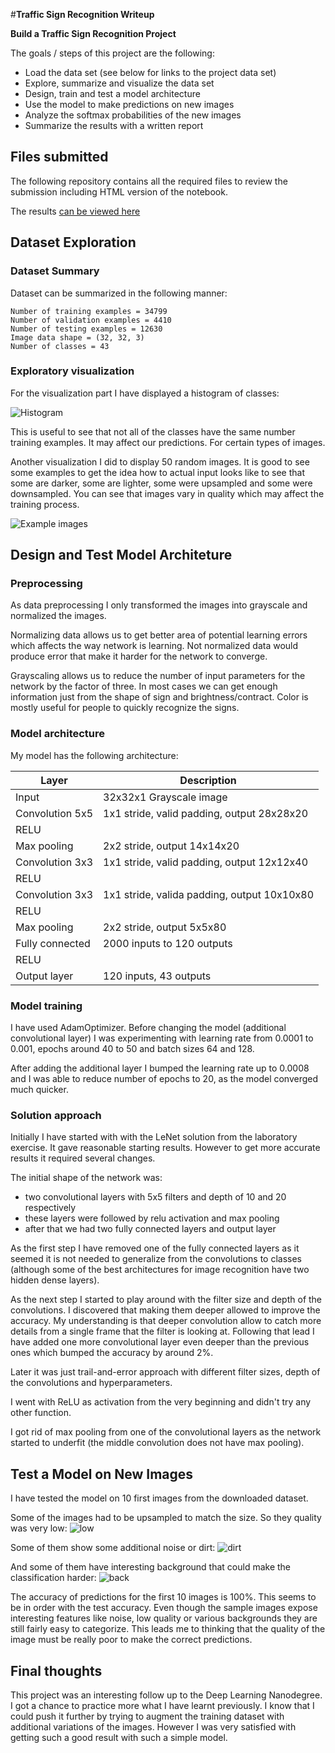 #**Traffic Sign Recognition Writeup**

**Build a Traffic Sign Recognition Project**

The goals / steps of this project are the following:
* Load the data set (see below for links to the project data set)
* Explore, summarize and visualize the data set
* Design, train and test a model architecture
* Use the model to make predictions on new images
* Analyze the softmax probabilities of the new images
* Summarize the results with a written report

## Files submitted
The following repository contains all the required files to review the submission
including HTML version of the notebook.

The results [can be viewed here](http://htmlpreview.github.io/?https://github.com/mateuszmrozewski/CarND-Traffic-Sign-Classifier-Project/blob/master/Traffic_Sign_Classifier.html)

## Dataset Exploration

### Dataset Summary
Dataset can be summarized in the following manner:
```
Number of training examples = 34799
Number of validation examples = 4410
Number of testing examples = 12630
Image data shape = (32, 32, 3)
Number of classes = 43
```

### Exploratory visualization
For the visualization part I have displayed a histogram of classes:

![Histogram](./examples/class_histogram.png)

This is useful to see that not all of the classes have the same number training examples. It may
affect our predictions. For certain types of images.

Another visualization I did to display 50 random images. It is good to see some examples to get the idea
how to actual input looks like to see that some are darker, some are lighter, some were upsampled and some
were downsampled. You can see that images vary in quality which may affect the training process.

![Example images](./examples/signs.png)

## Design and Test Model Architeture

### Preprocessing
As data preprocessing I only transformed the images into grayscale and normalized the images.

Normalizing data allows us to get better area of potential learning errors which affects the way network
is learning. Not normalized data would produce error that make it harder for the network to converge.

Grayscaling allows us to reduce the number of input parameters for the network by the factor of three. 
In most cases we can get enough information just from the shape of sign and brightness/contract. Color
is mostly useful for people to quickly recognize the signs.

### Model architecture
My model has the following architecture:

| Layer  | Description   |
| -------| ------------- |
| Input  | 32x32x1 Grayscale image |
| Convolution 5x5 | 1x1 stride, valid padding, output 28x28x20 |
| RELU | |
| Max pooling | 2x2 stride, output 14x14x20 |
| Convolution 3x3 | 1x1 stride, valid padding, output 12x12x40 |
| RELU | |
| Convolution 3x3 | 1x1 stride, valida padding, output 10x10x80 | 
| RELU | |
| Max pooling | 2x2 stride, output 5x5x80 |
| Fully connected | 2000 inputs to 120 outputs |
| RELU |
| Output layer | 120 inputs, 43 outputs |


### Model training
I have used AdamOptimizer. Before changing the model (additional convolutional layer) I was experimenting 
with learning rate from 0.0001 to 0.001, epochs around 40 to 50 and batch sizes 64 and 128.

After adding the additional layer I bumped the learning rate up to 0.0008 and I was able to reduce number
of epochs to 20, as the model converged much quicker. 

### Solution approach
Initially I have started with with the LeNet solution from the laboratory exercise.
It gave reasonable starting results. However to get more accurate results it 
required several changes.

The initial shape of the network was:
* two convolutional layers with 5x5 filters and depth of 10 and 20 respectively
* these layers were followed by relu activation and max pooling
* after that we had two fully connected layers and output layer

As the first step I have removed one of the fully connected layers as it seemed 
it is not needed to generalize from the convolutions to classes (although some of 
the best architectures for image recognition have two hidden dense layers).

As the next step I started to play around with the filter size and depth of the
convolutions. I discovered that making them deeper allowed to improve the accuracy.
My understanding is that deeper convolution allow to catch more details from a single
frame that the filter is looking at. Following that lead I have added one more 
convolutional layer even deeper than the previous ones which bumped the accuracy
by around 2%.

Later it was just trail-and-error approach with different filter sizes, depth of 
the convolutions and hyperparameters.

I went with ReLU as activation from the very beginning and didn't try any other
function.

I got rid of max pooling from one of the convolutional layers as the network
started to underfit (the middle convolution does not have max pooling).



## Test a Model on New Images
I have tested the model on 10 first images from the downloaded dataset.

Some of the images had to be upsampled to match the size. So they quality 
was very low:
![low](./examples/test1.png)

Some of them show some additional noise or dirt:
![dirt](./examples/test2.png)

And some of them have interesting background that could make the classification
harder:
![back](./examples/test3.png)

The accuracy of predictions for the first 10 images is 100%. This seems to be in 
order with the test accuracy. Even though the sample images expose interesting
features like noise, low quality or various backgrounds they are still fairly
easy to categorize. This leads me to thinking that the quality of the image 
must be really poor to make the correct predictions.
 
## Final thoughts
This project was an interesting follow up to the Deep Learning Nanodegree. I got a chance to practice more
what I have learnt previously. I know that I could push it further by trying to augment the training dataset
with additional variations of the images. However I was very satisfied with getting such a good result
with such a simple model.